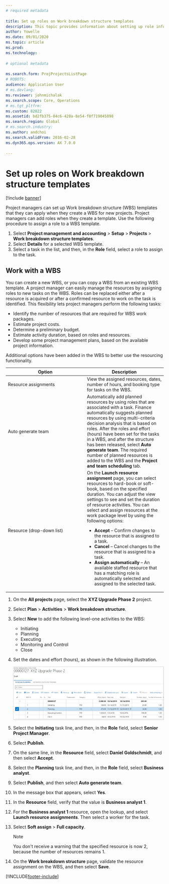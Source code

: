 ```yaml
---
# required metadata

title: Set up roles on Work breakdown structure templates
description: This topic provides information about setting up role information on Work breakdown structure templates.
author: Yowelle
ms.date: 09/01/2020
ms.topic: article
ms.prod: 
ms.technology: 

# optional metadata

ms.search.form: ProjProjectsListPage
# ROBOTS: 
audience: Application User
# ms.devlang: 
ms.reviewer: johnmichalak
ms.search.scope: Core, Operations
# ms.tgt_pltfrm: 
ms.custom: 82022
ms.assetid: bd2fb375-84c6-428a-8e54-f0f719045898
ms.search.region: Global
# ms.search.industry: 
ms.author: andchoi
ms.search.validFrom: 2016-02-28
ms.dyn365.ops.version: AX 7.0.0

---
```


# Set up roles on Work breakdown structure templates

[!include [banner](../includes/banner.md)]

Project managers can set up Work breakdown structure (WBS) templates that they can apply when they create a WBS for new projects. Project managers can add roles when they create a template. Use the following procedure to assign a role to a WBS template.

1. Select **Project management and accounting** > **Setup** > **Projects** > **Work breakdown structure templates**.
2. Select **Details** for a selected WBS template.
3. Select a task in the list, and then, in the **Role** field, select a role to assign to the task.

## Work with a WBS

You can create a new WBS, or you can copy a WBS from an existing WBS template. A project manager can easily manage the resources by assigning roles to new tasks on the WBS. Roles can be replaced either after a resource is acquired or after a confirmed resource to work on the task is identified. This flexibility lets project managers perform the following tasks:

- Identify the number of resources that are required for WBS work packages.
- Estimate project costs.
- Determine a preliminary budget.
- Estimate activity duration, based on roles and resources.
- Develop some project management plans, based on the available project information.

Additional options have been added in the WBS to better use the resourcing functionality.

<table>
<colgroup>
<col width="50%" />
<col width="50%" />
</colgroup>
<thead>
<tr class="header">
<th>Option</th>
<th>Description</th>
</tr>
</thead>
<tbody>
<tr class="odd">
<td>Resource assignments</td>
<td>View the assigned resources, dates, number of hours, and booking type for tasks on the WBS.</td>
</tr>
<tr class="even">
<td>Auto generate team</td>
<td>Automatically add planned resources by using roles that are associated with a task. Finance automatically suggests planned resources by using multi-criteria decision analysis that is based on roles. After the roles and effort (hours) have been set for the tasks in a WBS, and after the structure has been released, select <strong>Auto generate team</strong>. The required number of planned resources is added to the WBS and the <strong>Project and team scheduling</strong> tab.</td>
</tr>
<tr class="odd">
<td>Resource (drop-down list)</td>
<td>On the <strong>Launch resource assignment</strong> page, you can select resources to hard-book or soft-book, based on the specified duration. You can adjust the view settings to see and set the duration of resource activities. You can select and assign resources at the work package level by using the following options:
<ul>
<li><strong>Accept</strong> – Confirm changes to the resource that is assigned to a task.</li>
<li><strong>Cancel</strong> – Cancel changes to the resource that is assigned to a task.</li>
<li><strong>Assign automatically</strong> – An available staffed resource that has a matching role is automatically selected and assigned to the selected task.</li>
</ul></td>
</tr>
</tbody>
</table>

1. On the **All projects** page, select the **XYZ Upgrade Phase 2** project.
2. Select **Plan** > **Activities** > **Work breakdown structure**.
3. Select **New** to add the following level-one activities to the WBS:

    - Initiating
    - Planning
    - Executing
    - Monitoring and Control
    - Close

4. Set the dates and effort (hours), as shown in the following illustration.

    [![Setting the dates and effort.](./media/projectresourcing10.jpg)](./media/projectresourcing10.jpg)

5. Select the **Initiating** task line, and then, in the **Role** field, select **Senior Project Manager**.
6. Select **Publish**.
7. On the same line, in the **Resource** field, select **Daniel Goldschmidt**, and then select **Accept**.
8. Select the **Planning** task line, and then, in the **Role** field, select **Business analyst**.
9. Select **Publish**, and then select **Auto generate team**.
10. In the message box that appears, select **Yes**.
11. In the **Resource** field, verify that the value is **Business analyst 1**.
12. For the **Business analyst 1** resource, open the lookup, and select **Launch resource assignments**. Then select a worker for the task.
13. Select **Soft assign** &gt; **Full capacity**.

    > [!NOTE] 
    > You don't receive a warning that the specified resource is now 2, because the number of resources remains 1.

14. On the **Work breakdown structure** page, validate the resource assignment on the WBS, and then select **Save**.


[!INCLUDE[footer-include](../includes/footer-banner.md)]